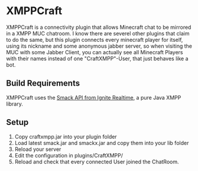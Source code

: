XMPPCraft
=========

XMPPCraft is a connectivity plugin that allows Minecraft chat to be mirrored
in a XMPP MUC chatroom.
I know there are severel other plugins that claim to do the same, but this plugin connects every minecraft player for itself, using its nickname and some anonymous jabber server, so when visiting the MUC with some Jabber Client, you can actually see all Minecraft Players with their names instead of one "CraftXMPP"-User, that just behaves like a bot.

Build Requirements
------------------

XMPPCraft uses the [Smack API from Ignite Realtime](http://www.igniterealtime.org/projects/smack/index.jsp), a pure Java XMPP library.

Setup
-----

1. Copy craftxmpp.jar into your plugin folder
2. Load latest smack.jar and smackx.jar and copy them into your lib folder
3. Reload your server
4. Edit the configuration in plugins/CraftXMPP/
5. Reload and check that every connected User joined the ChatRoom.


